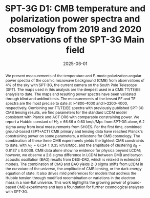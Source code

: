 ---
title: "SPT-3G D1: CMB temperature and polarization power spectra and cosmology from 2019 and 2020 observations of the SPT-3G Main field"
collection: "publications"
category: "co_papers"
permalink: /publications/2025arXiv250620707C
link: https://ui.adsabs.harvard.edu/abs/2025arXiv250620707C/abstract
date: 2025-06-01
venue: "arXiv e-prints"
citation: "Lagache, G., Xiao, M., Beelen, A., et al. (2025), arXiv e-prints, arXiv:2506.15322."
abstract: "We present measurements of the temperature and E-mode polarization angular power spectra of the cosmic microwave background (CMB) from observations of 4% of the sky with SPT-3G, the current camera on the South Pole Telescope (SPT). The maps used in this analysis are the deepest used in a CMB TT/TE/EE analysis to date. The maps and resulting power spectra have been validated through blind and unblind tests. The measurements of the lensed EE and TE spectra are the most precise to date at l=1800-4000 and l=2200-4000, respectively. Combining our TT/TE/EE spectra with previously published SPT-3G CMB lensing results, we find parameters for the standard LCDM model consistent with Planck and ACT-DR6 with comparable constraining power. We report a Hubble constant of $H_0=66.66\\pm0.60$ km/s/Mpc from SPT-3G alone, 6.2 sigma away from local measurements from SH0ES. For the first time, combined ground-based (SPT+ACT) CMB primary and lensing data have reached Planck's constraining power on some parameters, a milestone for CMB cosmology. The combination of these three CMB experiments yields the tightest CMB constraints to date, with $H_0=67.24\\pm0.35$ km/s/Mpc, and the amplitude of clustering $σ_8=0.8137\\pm0.0038$. CMB data alone show no evidence for physics beyond LCDM; however, we observe a 2.8 sigma difference in LCDM between CMB and baryon acoustic oscillation (BAO) results from DESI-DR2, which is relaxed in extended models. The combination of CMB and BAO yields 2-3 sigma shifts from LCDM in the curvature of the universe, the amplitude of CMB lensing, or the dark energy equation of state. It also drives mild preferences for models that address the Hubble tension through modified recombination or variations in the electron mass in a non-flat universe. This work highlights the growing power of ground-based CMB experiments and lays a foundation for further cosmological analyses with SPT-3G."
---